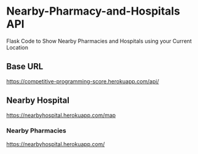 # Nearby-Pharmacy-and-Hospitals API
Flask Code to Show Nearby Pharmacies and Hospitals using your Current Location


## Base URL
https://competitive-programming-score.herokuapp.com/api/

## Nearby Hospital
https://nearbyhospital.herokuapp.com/map

### Nearby Pharmacies
https://nearbyhospital.herokuapp.com/
